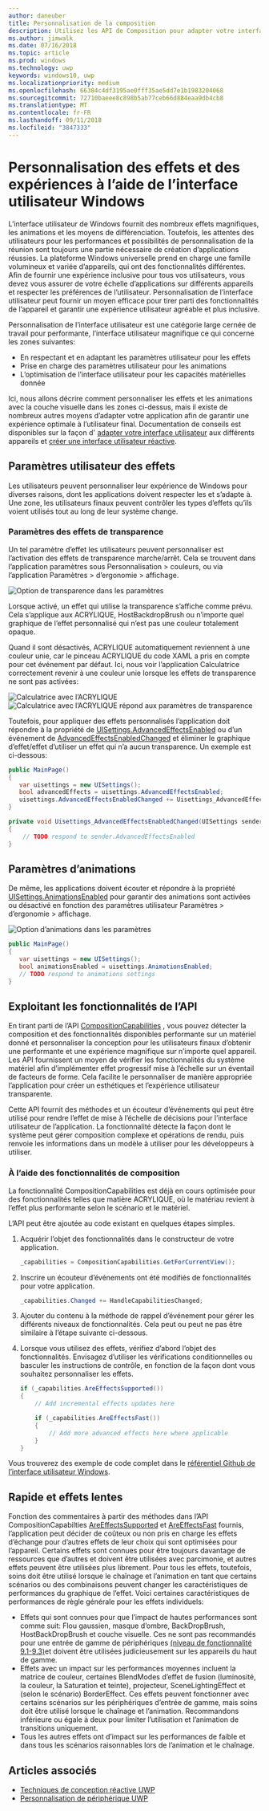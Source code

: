 ```yaml
---
author: daneuber
title: Personnalisation de la composition
description: Utilisez les API de Composition pour adapter votre interface utilisateur, optimiser les performances et prendre en compte les paramètres utilisateur et les caractéristiques du périphérique.
ms.author: jimwalk
ms.date: 07/16/2018
ms.topic: article
ms.prod: windows
ms.technology: uwp
keywords: windows10, uwp
ms.localizationpriority: medium
ms.openlocfilehash: 66384c4df3195ae0fff35ae5dd7e1b1983204068
ms.sourcegitcommit: 72710baeee8c898b5ab77ceb66d884eaa9db4cb8
ms.translationtype: MT
ms.contentlocale: fr-FR
ms.lasthandoff: 09/11/2018
ms.locfileid: "3847333"
---
```

# <a name="tailoring-effects--experiences-using-windows-ui"></a>Personnalisation des effets et des expériences à l’aide de l’interface utilisateur Windows

L’interface utilisateur de Windows fournit des nombreux effets magnifiques, les animations et les moyens de différenciation. Toutefois, les attentes des utilisateurs pour les performances et possibilités de personnalisation de la réunion sont toujours une partie nécessaire de création d’applications réussies. La plateforme Windows universelle prend en charge une famille volumineux et variée d’appareils, qui ont des fonctionnalités différentes. Afin de fournir une expérience inclusive pour tous vos utilisateurs, vous devez vous assurer de votre échelle d’applications sur différents appareils et respecter les préférences de l’utilisateur. Personnalisation de l’interface utilisateur peut fournir un moyen efficace pour tirer parti des fonctionnalités de l’appareil et garantir une expérience utilisateur agréable et plus inclusive.

Personnalisation de l’interface utilisateur est une catégorie large cernée de travail pour performante, l’interface utilisateur magnifique ce qui concerne les zones suivantes:

- En respectant et en adaptant les paramètres utilisateur pour les effets
- Prise en charge des paramètres utilisateur pour les animations
- L’optimisation de l’interface utilisateur pour les capacités matérielles donnée

Ici, nous allons décrire comment personnaliser les effets et les animations avec la couche visuelle dans les zones ci-dessus, mais il existe de nombreux autres moyens d’adapter votre application afin de garantir une expérience optimale à l’utilisateur final. Documentation de conseils est disponibles sur la façon d' [adapter votre interface utilisateur](/design/layout/screen-sizes-and-breakpoints-for-responsive-design.md) aux différents appareils et [créer une interface utilisateur réactive](/design/layout/responsive-design.md).

## <a name="user-effects-settings"></a>Paramètres utilisateur des effets

Les utilisateurs peuvent personnaliser leur expérience de Windows pour diverses raisons, dont les applications doivent respecter les et s’adapte à. Une zone, les utilisateurs finaux peuvent contrôler les types d’effets qu’ils voient utilisés tout au long de leur système change.

### <a name="transparency-effects-settings"></a>Paramètres des effets de transparence

Un tel paramètre d’effet les utilisateurs peuvent personnaliser est l’activation des effets de transparence marche/arrêt. Cela se trouvent dans l’application paramètres sous Personnalisation > couleurs, ou via l’application Paramètres > d’ergonomie > affichage.

![Option de transparence dans les paramètres](images/tailoring-transparency-setting.png)

Lorsque activé, un effet qui utilise la transparence s’affiche comme prévu. Cela s’applique aux ACRYLIQUE, HostBackdropBrush ou n’importe quel graphique de l’effet personnalisé qui n’est pas une couleur totalement opaque.

Quand il sont désactivés, ACRYLIQUE automatiquement reviennent à une couleur unie, car le pinceau ACRYLIQUE du code XAML a pris en compte pour cet événement par défaut. Ici, nous voir l’application Calculatrice correctement revenir à une couleur unie lorsque les effets de transparence ne sont pas activées:

![Calculatrice avec l’ACRYLIQUE](images/tailoring-acrylic.png)
![Calculatrice avec l’ACRYLIQUE répond aux paramètres de transparence](images/tailoring-acrylic-fallback.png)

Toutefois, pour appliquer des effets personnalisés l’application doit répondre à la propriété de [UISettings.AdvancedEffectsEnabled](https://docs.microsoft.com/uwp/api/windows.ui.viewmanagement.uisettings.advancedeffectsenabledchanged) ou d’un événement de [AdvancedEffectsEnabledChanged](https://docs.microsoft.com/uwp/api/windows.ui.viewmanagement.uisettings.advancedeffectsenabledchanged) et éliminer le graphique d’effet/effet d’utiliser un effet qui n’a aucun transparence. Un exemple est ci-dessous:

```cs
public MainPage()
{
   var uisettings = new UISettings();
   bool advancedEffects = uisettings.AdvancedEffectsEnabled;
   uisettings.AdvancedEffectsEnabledChanged += Uisettings_AdvancedEffectsEnabledChanged;
}

private void Uisettings_AdvancedEffectsEnabledChanged(UISettings sender, object args)
{
    // TODO respond to sender.AdvancedEffectsEnabled
}
```

## <a name="animations-settings"></a>Paramètres d’animations

De même, les applications doivent écouter et répondre à la propriété [UISettings.AnimationsEnabled](https://docs.microsoft.com/uwp/api/windows.ui.viewmanagement.uisettings.animationsenabled) pour garantir des animations sont activées ou désactivé en fonction des paramètres utilisateur Paramètres > d’ergonomie > affichage.

![Option d’animations dans les paramètres](images/tailoring-animations-setting.png)

```cs
public MainPage()
{
   var uisettings = new UISettings();
   bool animationsEnabled = uisettings.AnimationsEnabled;
   // TODO respond to animations settings
}

```

## <a name="leveraging-the-capabilities-api"></a>Exploitant les fonctionnalités de l’API

En tirant parti de l’API [CompositionCapabilities](/uwp/api/windows.ui.composition.compositioncapabilities) , vous pouvez détecter la composition et des fonctionnalités disponibles performante sur un matériel donné et personnaliser la conception pour les utilisateurs finaux d’obtenir une performante et une expérience magnifique sur n’importe quel appareil. Les API fournissent un moyen de vérifier les fonctionnalités du système matériel afin d’implémenter effet progressif mise à l’échelle sur un éventail de facteurs de forme. Cela facilite le personnaliser de manière appropriée l’application pour créer un esthétiques et l’expérience utilisateur transparente.

Cette API fournit des méthodes et un écouteur d’événements qui peut être utilisé pour rendre l’effet de mise à l’échelle de décisions pour l’interface utilisateur de l’application. La fonctionnalité détecte la façon dont le système peut gérer composition complexe et opérations de rendu, puis renvoie les informations dans un modèle à utiliser pour les développeurs à utiliser.

### <a name="using-composition-capabilities"></a>À l’aide des fonctionnalités de composition

La fonctionnalité CompositionCapabilities est déjà en cours optimisée pour des fonctionnalités telles que matière ACRYLIQUE, où le matériau revient à l’effet plus performante selon le scénario et le matériel.

L’API peut être ajoutée au code existant en quelques étapes simples.

1. Acquérir l’objet des fonctionnalités dans le constructeur de votre application.

    ```cs
    _capabilities = CompositionCapabilities.GetForCurrentView();
    ```

1. Inscrire un écouteur d’événements ont été modifiés de fonctionnalités pour votre application.

    ```cs
    _capabilities.Changed += HandleCapabilitiesChanged;
    ```

1. Ajouter du contenu à la méthode de rappel d’événement pour gérer les différents niveaux de fonctionnalités. Cela peut ou peut ne pas être similaire à l’étape suivante ci-dessous.
1. Lorsque vous utilisez des effets, vérifiez d’abord l’objet des fonctionnalités. Envisagez d’utiliser les vérifications conditionnelles ou basculer les instructions de contrôle, en fonction de la façon dont vous souhaitez personnaliser les effets.

    ```cs
    if (_capabilities.AreEffectsSupported())
    {
        // Add incremental effects updates here

        if (_capabilities.AreEffectsFast())
        {
            // Add more advanced effects here where applicable
        }
    }
    ```

Vous trouverez des exemple de code complet dans le [référentiel Github de l’interface utilisateur Windows](https://github.com/Microsoft/WindowsUIDevLabs/tree/master/SampleGallery/Samples/SDK%2015063/CompCapabilities).

## <a name="fast-vs-slow-effects"></a>Rapide et effets lentes

Fonction des commentaires à partir des méthodes dans l’API CompositionCapabilties [AreEffectsSupported](/uwp/api/windows.ui.composition.compositioncapabilities.areeffectssupported) et [AreEffectsFast](/uwp/api/windows.ui.composition.compositioncapabilities.areeffectsfast) fournis, l’application peut décider de coûteux ou non pris en charge les effets d’échange pour d’autres effets de leur choix qui sont optimisées pour l’appareil. Certains effets sont connues pour être toujours davantage de ressources que d’autres et doivent être utilisées avec parcimonie, et autres effets peuvent être utilisées plus librement. Pour tous les effets, toutefois, soins doit être utilisé lorsque le chaînage et l’animation en tant que certains scénarios ou des combinaisons peuvent changer les caractéristiques de performances du graphique de l’effet. Voici certaines caractéristiques de performances de règle générale pour les effets individuels:

- Effets qui sont connues pour que l’impact de hautes performances sont comme suit: Flou gaussien, masque d’ombre, BackDropBrush, HostBackDropBrush et couche visuelle. Ces ne sont pas recommandés pour une entrée de gamme de périphériques [(niveau de fonctionnalité 9.1-9.3)](https://msdn.microsoft.com/library/windows/desktop/ff476876(v=vs.85).aspx)et doivent être utilisées judicieusement sur les appareils du haut de gamme.
- Effets avec un impact sur les performances moyennes incluent la matrice de couleur, certaines BlendModes d’effet de fusion (luminosité, la couleur, la Saturation et teinte), projecteur, SceneLightingEffect et (selon le scénario) BorderEffect. Ces effets peuvent fonctionner avec certains scénarios sur les périphériques d’entrée de gamme, mais soins doit être utilisé lorsque le chaînage et l’animation. Recommandons inférieure ou égale à deux pour limiter l’utilisation et l’animation de transitions uniquement.
- Tous les autres effets ont d’impact sur les performances de faible et dans tous les scénarios raisonnables lors de l’animation et le chaînage.

## <a name="related-articles"></a>Articles associés

- [Techniques de conception réactive UWP](https://docs.microsoft.com/windows/uwp/design/layout/responsive-design)
- [Personnalisation de périphérique UWP](https://docs.microsoft.com/windows/uwp/design/layout/screen-sizes-and-breakpoints-for-responsive-design)
